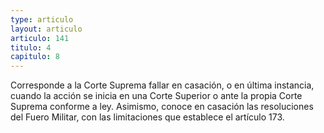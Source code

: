 ```yaml
---
type: articulo
layout: articulo
articulo: 141
titulo: 4
capitulo: 8
---
```

Corresponde a la Corte Suprema fallar en casación, o en última instancia, cuando la acción se inicia en una Corte Superior o ante la propia Corte Suprema conforme a ley. Asimismo, conoce en casación las resoluciones del Fuero Militar, con las limitaciones que establece el artículo 173.